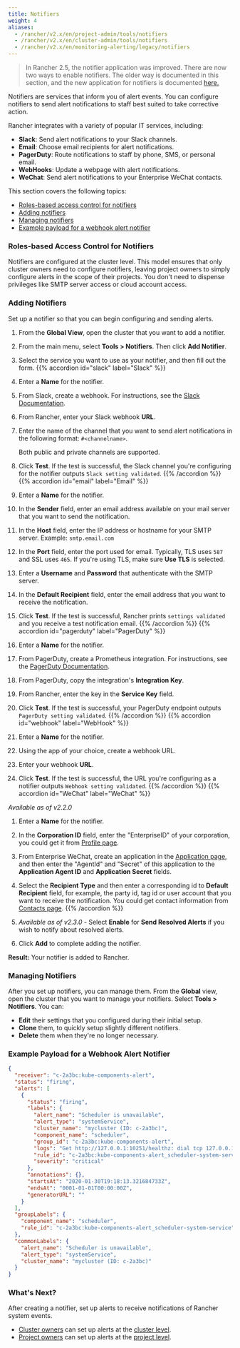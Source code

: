 ```yaml
---
title: Notifiers
weight: 4
aliases:
  - /rancher/v2.x/en/project-admin/tools/notifiers
  - /rancher/v2.x/en/cluster-admin/tools/notifiers
  - /rancher/v2.x/en/monitoring-alerting/legacy/notifiers
---
```


> In Rancher 2.5, the notifier application was improved. There are now two ways to enable notifiers. The older way is documented in this section, and the new application for notifiers is documented [here.](/rancher/v2.x/en/monitoring-alerting)

Notifiers are services that inform you of alert events. You can configure notifiers to send alert notifications to staff best suited to take corrective action.

Rancher integrates with a variety of popular IT services, including:

- **Slack**: Send alert notifications to your Slack channels.
- **Email**: Choose email recipients for alert notifications.
- **PagerDuty**: Route notifications to staff by phone, SMS, or personal email.
- **WebHooks**: Update a webpage with alert notifications.
- **WeChat**: Send alert notifications to your Enterprise WeChat contacts.

This section covers the following topics:

- [Roles-based access control for notifiers](#roles-based-access-control-for-notifiers)
- [Adding notifiers](#adding-notifiers)
- [Managing notifiers](#managing-notifiers)
- [Example payload for a webhook alert notifier](#example-payload-for-a-webhook-alert-notifier)

### Roles-based Access Control for Notifiers

Notifiers are configured at the cluster level. This model ensures that only cluster owners need to configure notifiers, leaving project owners to simply configure alerts in the scope of their projects. You don't need to dispense privileges like SMTP server access or cloud account access.

### Adding Notifiers

Set up a notifier so that you can begin configuring and sending alerts.

1. From the **Global View**, open the cluster that you want to add a notifier.

1. From the main menu, select **Tools > Notifiers**. Then click **Add Notifier**.

1. Select the service you want to use as your notifier, and then fill out the form.
{{% accordion id="slack" label="Slack" %}}
1. Enter a **Name** for the notifier.
1. From Slack, create a webhook. For instructions, see the [Slack Documentation](https://get.slack.help/hc/en-us/articles/115005265063-Incoming-WebHooks-for-Slack).
1. From Rancher, enter your Slack webhook **URL**.
1. Enter the name of the channel that you want to send alert notifications in the following format: `#<channelname>`.

    Both public and private channels are supported.
1. Click **Test**. If the test is successful, the Slack channel you're configuring for the notifier outputs `Slack setting validated`.
{{% /accordion %}}
{{% accordion id="email" label="Email" %}}
1. Enter a **Name** for the notifier.
1. In the **Sender** field, enter an email address available on your mail server that you want to send the notification.
1. In the **Host** field, enter the IP address or hostname for your SMTP server. Example: `smtp.email.com`
1. In the **Port** field, enter the port used for email. Typically, TLS uses `587` and SSL uses `465`. If you're using TLS, make sure **Use TLS** is selected.
1. Enter a **Username** and **Password** that authenticate with the SMTP server.
1. In the **Default Recipient** field, enter the email address that you want to receive the notification.
1. Click **Test**. If the test is successful, Rancher prints `settings validated` and you receive a test notification email.
{{% /accordion %}}
{{% accordion id="pagerduty" label="PagerDuty" %}}
1. Enter a **Name** for the notifier.
1. From PagerDuty, create a Prometheus integration. For instructions, see the [PagerDuty Documentation](https://www.pagerduty.com/docs/guides/prometheus-integration-guide/).
1. From PagerDuty, copy the integration's **Integration Key**.
1. From Rancher, enter the key in the **Service Key** field.
1. Click **Test**. If the test is successful, your PagerDuty endpoint outputs `PagerDuty setting validated`.
{{% /accordion %}}
{{% accordion id="webhook" label="WebHook" %}}
1. Enter a **Name** for the notifier.
1. Using the app of your choice, create a webhook URL.
1. Enter your webhook **URL**.
1. Click **Test**. If the test is successful, the URL you're configuring as a notifier outputs `Webhook setting validated`.
{{% /accordion %}}
{{% accordion id="WeChat" label="WeChat" %}}

_Available as of v2.2.0_

1. Enter a **Name** for the notifier.
1. In the **Corporation ID** field, enter the "EnterpriseID" of your corporation, you could get it from [Profile page](https://work.weixin.qq.com/wework_admin/frame#profile).
1. From Enterprise WeChat, create an application in the [Application page](https://work.weixin.qq.com/wework_admin/frame#apps), and then enter the "AgentId" and "Secret" of this application to the **Application Agent ID** and **Application Secret** fields.
1. Select the **Recipient Type** and then enter a corresponding id to **Default Recipient** field, for example, the party id, tag id or user account that you want to receive the notification. You could get contact information from [Contacts page](https://work.weixin.qq.com/wework_admin/frame#contacts).
{{% /accordion %}}

1. _Available as of v2.3.0_ - Select **Enable** for **Send Resolved Alerts** if you wish to notify about resolved alerts.
1. Click **Add** to complete adding the notifier.

**Result:** Your notifier is added to Rancher.


### Managing Notifiers

After you set up notifiers, you can manage them. From the **Global** view, open the cluster that you want to manage your notifiers. Select **Tools > Notifiers**. You can:

- **Edit** their settings that you configured during their initial setup.
- **Clone** them, to quickly setup slightly different notifiers.
- **Delete** them when they're no longer necessary.

### Example Payload for a Webhook Alert Notifier

```json
{
  "receiver": "c-2a3bc:kube-components-alert",
  "status": "firing",
  "alerts": [
    {
      "status": "firing",
      "labels": {
        "alert_name": "Scheduler is unavailable",
        "alert_type": "systemService",
        "cluster_name": "mycluster (ID: c-2a3bc)",
        "component_name": "scheduler",
        "group_id": "c-2a3bc:kube-components-alert",
        "logs": "Get http://127.0.0.1:10251/healthz: dial tcp 127.0.0.1:10251: connect: connection refused",
        "rule_id": "c-2a3bc:kube-components-alert_scheduler-system-service",
        "severity": "critical"
      },
      "annotations": {},
      "startsAt": "2020-01-30T19:18:13.321684733Z",
      "endsAt": "0001-01-01T00:00:00Z",
      "generatorURL": ""
    }
  ],
  "groupLabels": {
    "component_name": "scheduler",
    "rule_id": "c-2a3bc:kube-components-alert_scheduler-system-service"
  },
  "commonLabels": {
    "alert_name": "Scheduler is unavailable",
    "alert_type": "systemService",
    "cluster_name": "mycluster (ID: c-2a3bc)"
  }
}
```
### What's Next?

After creating a notifier, set up alerts to receive notifications of Rancher system events.

- [Cluster owners](/rancher/v2.x/en/admin-settings/rbac/cluster-project-roles/#cluster-roles) can set up alerts at the [cluster level](/rancher/v2.x/en/cluster-admin/tools/alerts/).
- [Project owners](/rancher/v2.x/en/admin-settings/rbac/cluster-project-roles/#project-roles) can set up alerts at the [project level](/rancher/v2.x/en/project-admin/tools/alerts/).

